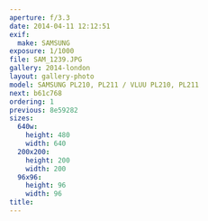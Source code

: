 ```yaml
---
aperture: f/3.3
date: 2014-04-11 12:12:51
exif:
  make: SAMSUNG
exposure: 1/1000
file: SAM_1239.JPG
gallery: 2014-london
layout: gallery-photo
model: SAMSUNG PL210, PL211 / VLUU PL210, PL211
next: b61c768
ordering: 1
previous: 8e59282
sizes:
  640w:
    height: 480
    width: 640
  200x200:
    height: 200
    width: 200
  96x96:
    height: 96
    width: 96
title: 
---
```

